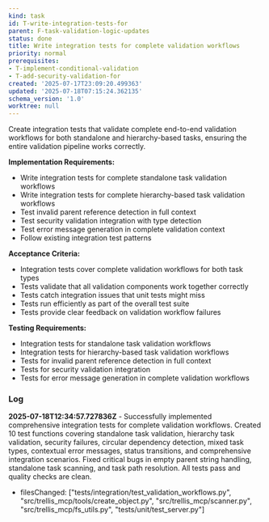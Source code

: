 ```yaml
---
kind: task
id: T-write-integration-tests-for
parent: F-task-validation-logic-updates
status: done
title: Write integration tests for complete validation workflows
priority: normal
prerequisites:
- T-implement-conditional-validation
- T-add-security-validation-for
created: '2025-07-17T23:09:20.499363'
updated: '2025-07-18T07:15:24.362135'
schema_version: '1.0'
worktree: null
---
```

Create integration tests that validate complete end-to-end validation workflows for both standalone and hierarchy-based tasks, ensuring the entire validation pipeline works correctly.

**Implementation Requirements:**
- Write integration tests for complete standalone task validation workflows
- Write integration tests for complete hierarchy-based task validation workflows
- Test invalid parent reference detection in full context
- Test security validation integration with type detection
- Test error message generation in complete validation context
- Follow existing integration test patterns

**Acceptance Criteria:**
- Integration tests cover complete validation workflows for both task types
- Tests validate that all validation components work together correctly
- Tests catch integration issues that unit tests might miss
- Tests run efficiently as part of the overall test suite
- Tests provide clear feedback on validation workflow failures

**Testing Requirements:**
- Integration tests for standalone task validation workflows
- Integration tests for hierarchy-based task validation workflows
- Tests for invalid parent reference detection in full context
- Tests for security validation integration
- Tests for error message generation in complete validation workflows

### Log


**2025-07-18T12:34:57.727836Z** - Successfully implemented comprehensive integration tests for complete validation workflows. Created 10 test functions covering standalone task validation, hierarchy task validation, security failures, circular dependency detection, mixed task types, contextual error messages, status transitions, and comprehensive integration scenarios. Fixed critical bugs in empty parent string handling, standalone task scanning, and task path resolution. All tests pass and quality checks are clean.
- filesChanged: ["tests/integration/test_validation_workflows.py", "src/trellis_mcp/tools/create_object.py", "src/trellis_mcp/scanner.py", "src/trellis_mcp/fs_utils.py", "tests/unit/test_server.py"]